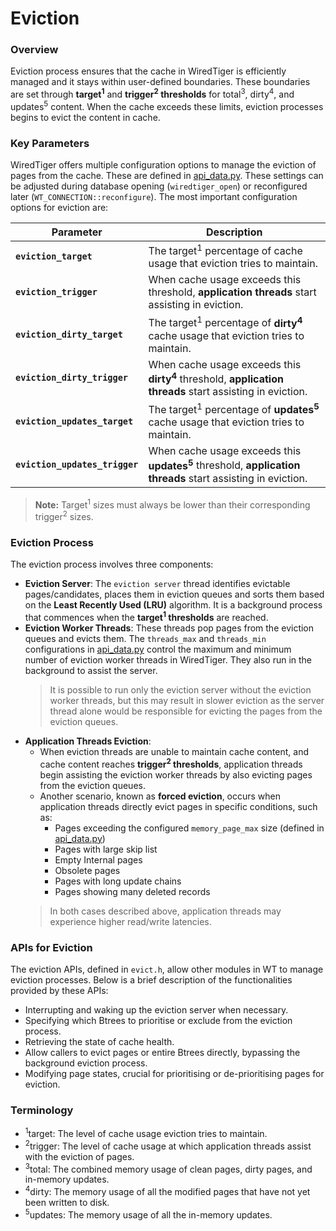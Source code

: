# Eviction

### Overview

Eviction process ensures that the cache in WiredTiger is efficiently managed and it stays within user-defined boundaries. These boundaries are set through **target<sup>1</sup>** and **trigger<sup>2</sup> thresholds** for total<sup>3</sup>, dirty<sup>4</sup>, and updates<sup>5</sup> content. When the cache exceeds these limits, eviction processes begins to evict the content in cache.

### Key Parameters

WiredTiger offers multiple configuration options to manage the eviction of pages from the cache. These are defined in [api_data.py](../../dist/api_data.py). These settings can be adjusted during database opening (`wiredtiger_open`) or reconfigured later (`WT_CONNECTION::reconfigure`). The most important configuration options for eviction are:

| Parameter               | Description                                                                                              |
| ----------------------- | -------------------------------------------------------------------------------------------------------- |
| **`eviction_target`**    | The target<sup>1</sup> percentage of cache usage that eviction tries to maintain.                                  |
| **`eviction_trigger`**   | When cache usage exceeds this threshold, **application threads**  start assisting in eviction.     |
| **`eviction_dirty_target`** | The target<sup>1</sup> percentage of **dirty<sup>4</sup>** cache usage that eviction tries to maintain.                      |
| **`eviction_dirty_trigger`** | When cache usage exceeds this **dirty<sup>4</sup>** threshold, **application threads**  start assisting in eviction.   |
| **`eviction_updates_target`** | The target<sup>1</sup> percentage of **updates<sup>5</sup>** cache usage that eviction tries to maintain.                 |
| **`eviction_updates_trigger`** | When cache usage exceeds this **updates<sup>5</sup>** threshold, **application threads** start assisting in eviction.                   |

> **Note:** Target<sup>1</sup> sizes must always be lower than their corresponding trigger<sup>2</sup> sizes.

### Eviction Process

The eviction process involves three components:

- **Eviction Server**: The `eviction server` thread identifies evictable pages/candidates, places them in eviction queues and sorts them based on the **Least Recently Used (LRU)** algorithm. It is a background process that commences when the **target<sup>1</sup> thresholds** are reached.
- **Eviction Worker Threads**: These threads pop pages from the eviction queues and evicts them. The `threads_max` and `threads_min` configurations in [api_data.py](../../dist/api_data.py) control the maximum and minimum number of eviction worker threads in WiredTiger. They also run in the background to assist the server.
    > It is possible to run only the eviction server without the eviction worker threads, but this may result in slower eviction as the server thread alone would be responsible for evicting the pages from the eviction queues.
- **Application Threads Eviction**: 
    - When eviction threads are unable to maintain cache content, and cache content reaches **trigger<sup>2</sup> thresholds**, application threads begin assisting the eviction worker threads by also evicting pages from the eviction queues.
    - Another scenario, known as **forced eviction**, occurs when application threads directly evict pages in specific conditions, such as:
        - Pages exceeding the configured `memory_page_max` size (defined in [api_data.py](../../dist/api_data.py))
        - Pages with large skip list
        - Empty Internal pages
        - Obsolete pages
        - Pages with long update chains
        - Pages showing many deleted records
    > In both cases described above, application threads may experience higher read/write latencies.

### APIs for Eviction

The eviction APIs, defined in `evict.h`, allow other modules in WT to manage eviction processes. Below is a brief description of the functionalities provided by these APIs:

- Interrupting and waking up the eviction server when necessary.
- Specifying which Btrees to prioritise or exclude from the eviction process.
- Retrieving the state of cache health.
- Allow callers to evict pages or entire Btrees directly, bypassing the background eviction process.
- Modifying page states, crucial for prioritising or de-prioritising pages for eviction.

### Terminology

- <sup>1</sup>target: The level of cache usage eviction tries to maintain.
- <sup>2</sup>trigger: The level of cache usage at which application threads assist with the eviction of pages.
- <sup>3</sup>total: The combined memory usage of clean pages, dirty pages, and in-memory updates.
- <sup>4</sup>dirty: The memory usage of all the modified pages that have not yet been written to disk.
- <sup>5</sup>updates: The memory usage of all the in-memory updates.

